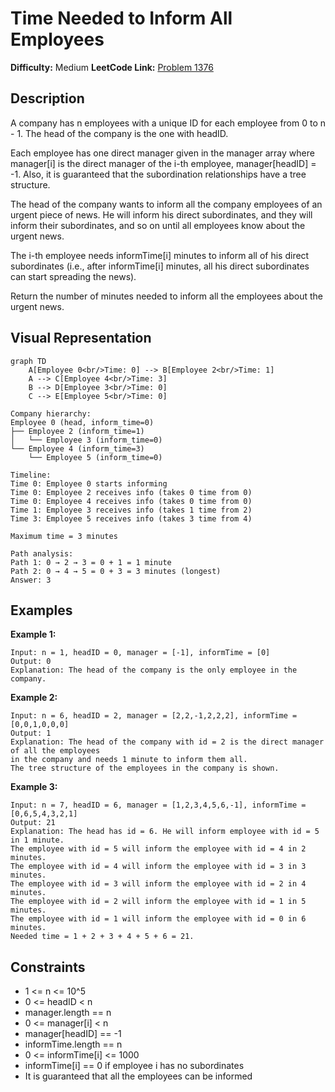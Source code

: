 # Time Needed to Inform All Employees

**Difficulty:** Medium
**LeetCode Link:** [Problem 1376](https://leetcode.com/problems/time-needed-to-inform-all-employees/)

## Description
A company has n employees with a unique ID for each employee from 0 to n - 1. The head of the company is the one with headID.

Each employee has one direct manager given in the manager array where manager[i] is the direct manager of the i-th employee, manager[headID] = -1. Also, it is guaranteed that the subordination relationships have a tree structure.

The head of the company wants to inform all the company employees of an urgent piece of news. He will inform his direct subordinates, and they will inform their subordinates, and so on until all employees know about the urgent news.

The i-th employee needs informTime[i] minutes to inform all of his direct subordinates (i.e., after informTime[i] minutes, all his direct subordinates can start spreading the news).

Return the number of minutes needed to inform all the employees about the urgent news.

## Visual Representation

```mermaid
graph TD
    A[Employee 0<br/>Time: 0] --> B[Employee 2<br/>Time: 1]
    A --> C[Employee 4<br/>Time: 3]
    B --> D[Employee 3<br/>Time: 0]
    C --> E[Employee 5<br/>Time: 0]
```

```
Company hierarchy:
Employee 0 (head, inform_time=0)
├── Employee 2 (inform_time=1)
│   └── Employee 3 (inform_time=0)
└── Employee 4 (inform_time=3)
    └── Employee 5 (inform_time=0)

Timeline:
Time 0: Employee 0 starts informing
Time 0: Employee 2 receives info (takes 0 time from 0)
Time 0: Employee 4 receives info (takes 0 time from 0)
Time 1: Employee 3 receives info (takes 1 time from 2)
Time 3: Employee 5 receives info (takes 3 time from 4)

Maximum time = 3 minutes

Path analysis:
Path 1: 0 → 2 → 3 = 0 + 1 = 1 minute
Path 2: 0 → 4 → 5 = 0 + 3 = 3 minutes (longest)
Answer: 3
```

## Examples

**Example 1:**
```
Input: n = 1, headID = 0, manager = [-1], informTime = [0]
Output: 0
Explanation: The head of the company is the only employee in the company.
```

**Example 2:**
```
Input: n = 6, headID = 2, manager = [2,2,-1,2,2,2], informTime = [0,0,1,0,0,0]
Output: 1
Explanation: The head of the company with id = 2 is the direct manager of all the employees
in the company and needs 1 minute to inform them all.
The tree structure of the employees in the company is shown.
```

**Example 3:**
```
Input: n = 7, headID = 6, manager = [1,2,3,4,5,6,-1], informTime = [0,6,5,4,3,2,1]
Output: 21
Explanation: The head has id = 6. He will inform employee with id = 5 in 1 minute.
The employee with id = 5 will inform the employee with id = 4 in 2 minutes.
The employee with id = 4 will inform the employee with id = 3 in 3 minutes.
The employee with id = 3 will inform the employee with id = 2 in 4 minutes.
The employee with id = 2 will inform the employee with id = 1 in 5 minutes.
The employee with id = 1 will inform the employee with id = 0 in 6 minutes.
Needed time = 1 + 2 + 3 + 4 + 5 + 6 = 21.
```

## Constraints
- 1 <= n <= 10^5
- 0 <= headID < n
- manager.length == n
- 0 <= manager[i] < n
- manager[headID] == -1
- informTime.length == n
- 0 <= informTime[i] <= 1000
- informTime[i] == 0 if employee i has no subordinates
- It is guaranteed that all the employees can be informed
